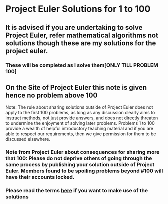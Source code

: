# Project Euler Solutions for 1 to 100

## It is advised if you are undertaking to solve Project Euler, refer mathematical algorithms not solutions though these are my solutions for the project euler.

### These will be completed as I solve them[ONLY TILL PROBLEM 100]

## On the Site of Project Euler this note is given hence no problem above 100

Note: The rule about sharing solutions outside of Project Euler does not apply to the first 100 problems, as long as any discussion clearly aims to instruct methods, not just provide answers, and does not directly threaten to undermine the enjoyment of solving later problems. Problems 1 to 100 provide a wealth of helpful introductory teaching material and if you are able to respect our requirements, then we give permission for them to be discussed elsewhere.

### Note from Project Euler about consequences for sharing more that 100: Please do not deprive others of going through the same process by publishing your solution outside of Project Euler. Members found to be spoiling problems beyond #100 will have their accounts locked.

### Please read the terms [here](https://projecteuler.net/copyright) if you want to make use of the solutions